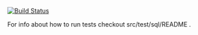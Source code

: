 [![Build Status](https://secure.travis-ci.org/NibioOpenSource/pgtopo_update_sql.png)](http://travis-ci.org/NibioOpenSource/pgtopo_update_sql)

For info about how to run tests checkout  src/test/sql/README .


